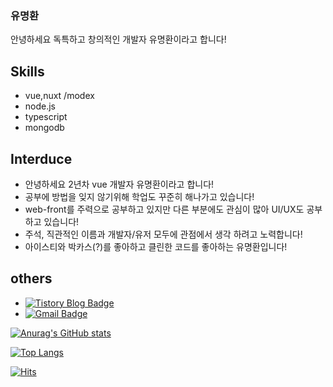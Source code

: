 ### 유명환 

안녕하세요 독특하고 창의적인 개발자 유명환이라고 합니다!



## Skills
  * vue,nuxt /modex
  * node.js
  * typescript
  * mongodb
  
## Interduce
  * 안녕하세요 2년차 vue 개발자 유명환이라고 합니다!
  * 공부에 방법을 잊지 않기위해 학업도 꾸준히 해나가고 있습니다!
  * web-front를 주력으로 공부하고 있지만 다른 부분에도 관심이 많아 UI/UX도 공부하고 있습니다!
  * 주석, 직관적인 이름과 개발자/유저 모두에 관점에서 생각 하려고 노력합니다!
  * 아이스티와 박카스(?)를 좋아하고 클린한 코드를 좋아하는 유명환입니다!

## others
  * [![Tistory Blog Badge](http://img.shields.io/badge/-Tistory%20blog-black?style=flat-square&logo=github&link=https://zzsza.github.io/)](https://allblack0811.tistory.com/)
  * [![Gmail Badge](https://img.shields.io/badge/Gmail-d14836?style=flat-square&logo=Gmail&logoColor=white&link=mailto:snugyun01@gmail.com)](mailto:yum969315@gmail.com)
  
[![Anurag's GitHub stats](https://github-readme-stats.vercel.app/api?username=allblack0811)](https://github.com/anuraghazra/github-readme-stats)

[![Top Langs](https://github-readme-stats.vercel.app/api/top-langs/?username=allblack0811&layout=compact)](https://github.com/anuraghazra/github-readme-stats)

[![Hits](https://hits.seeyoufarm.com/api/count/incr/badge.svg?url=https%3A%2F%2Fgithub.com%2Fallblack0811&count_bg=%2379C83D&title_bg=%23555555&icon=windows.svg&icon_color=%23E7E7E7&title=hits&edge_flat=false)](https://hits.seeyoufarm.com)




